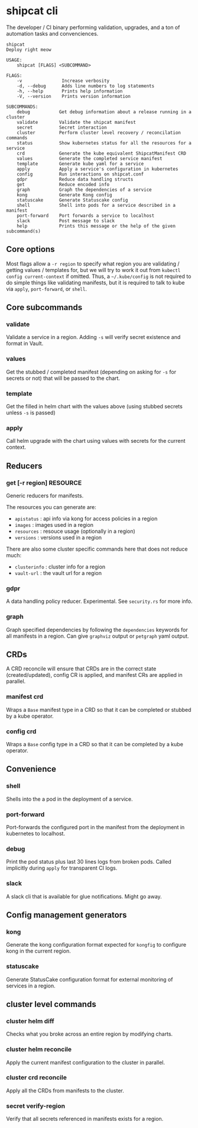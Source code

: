 # shipcat cli

The developer / CI binary performing validation, upgrades, and a ton of automation tasks and convenciences.

```
shipcat
Deploy right meow

USAGE:
    shipcat [FLAGS] <SUBCOMMAND>

FLAGS:
    -v               Increase verbosity
    -d, --debug      Adds line numbers to log statements
    -h, --help       Prints help information
    -V, --version    Prints version information

SUBCOMMANDS:
    debug           Get debug information about a release running in a cluster
    validate        Validate the shipcat manifest
    secret          Secret interaction
    cluster         Perform cluster level recovery / reconcilation commands
    status          Show kubernetes status for all the resources for a service
    crd             Generate the kube equivalent ShipcatManifest CRD
    values          Generate the completed service manifest
    template        Generate kube yaml for a service
    apply           Apply a service's configuration in kubernetes
    config          Run interactions on shipcat.conf
    gdpr            Reduce data handling structs
    get             Reduce encoded info
    graph           Graph the dependencies of a service
    kong            Generate Kong config
    statuscake      Generate Statuscake config
    shell           Shell into pods for a service described in a manifest
    port-forward    Port forwards a service to localhost
    slack           Post message to slack
    help            Prints this message or the help of the given subcommand(s)
```

## Core options
Most flags allow a `-r region` to specify what region you are validating / getting values / templates for, but we will try to work it out from `kubectl config current-context` if omitted. Thus, a `~/.kube/config` is not required to do simple things like validating manifests, but it is required to talk to kube via `apply`, `port-forward`, or `shell`.

## Core subcommands

### validate
Validate a service in a region. Adding `-s` will verify secret existence and format in Vault.

### values
Get the stubbed / completed manifest (depending on asking for `-s` for secrets or not) that will be passed to the chart.

### template
Get the filled in helm chart with the values above (using stubbed secrets unless `-s` is passed)

### apply
Call helm upgrade with the chart using values with secrets for the current context.

## Reducers
### get [-r region] RESOURCE
Generic reducers for manifests.

The resources you can generate are:

- `apistatus` : api info via kong for access policies in a region
- `images` : images used in a region
- `resources` : resouce usage (optionally in a region)
- `versions` : versions used in a region

There are also some cluster specific commands here that does not reduce much:

- `clusterinfo` : cluster info for a region
- `vault-url` : the vault url for a region

### gdpr
A data handling policy reducer. Experimental. See `security.rs` for more info.

### graph
Graph specified dependencies by following the `dependencies` keywords for all manifests in a region. Can give `graphviz` output or `petgraph` yaml output.

## CRDs
A CRD reconcile will ensure that CRDs are in the correct state (created/updated), config CR is applied, and manifest CRs are applied in parallel.

### manifest crd
Wraps a `Base` manifest type in a CRD so that it can be completed or stubbed by a kube operator.

### config crd
Wraps a `Base` config type in a CRD so that it can be completed by a kube operator.

## Convenience
### shell
Shells into the a pod in the deployment of a service.

### port-forward
Port-forwards the configured port in the manifest from the deployment in kubernetes to localhost.

### debug
Print the pod status plus last 30 lines logs from broken pods. Called implicitly during `apply` for transparent CI logs.

### slack
A slack cli that is available for glue notifications. Might go away.

## Config management generators

### kong
Generate the kong configuration format expected for `kongfig` to configure kong in the current region.

### statuscake
Generate StatusCake configuration format for external monitoring of services in a region.

## cluster level commands

### cluster helm diff
Checks what you broke across an entire region by modifying charts.

### cluster helm reconcile
Apply the current manifest configuration to the cluster in parallel.

### cluster crd reconcile
Apply all the CRDs from manifests to the cluster.

### secret verify-region
Verify that all secrets referenced in manifests exists for a region.
